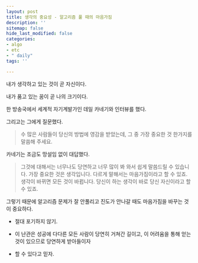 ```yaml
---
layout: post
title: 생각의 중요성 - 알고리즘 풀 때의 마음가짐
description: ''
sitemap: false
hide_last_modified: false
categories:
- algo
- etc
- " daily"
tags: ''

---
```

내가 생각하고 있는 것이 곧 자신이다.

내가 품고 있는 꿈이 곧 나의 크기이다.

한 방송국에서 세계적 자기계발가인 데일 카네기와 인터뷰를 했다.

그리고는 그에게 질문했다.

> 수 많은 사람들이 당신의 방법에 영감을 받았는데, 그 중 가장 중요한 것 한가지를 말씀해 주세요.

카네기는 조금도 망설임 없이 대답했다.

> 그것에 대해서는 너무나도 당연하고 너무 많이 봐 와서 쉽게 말씀드릴 수 있습니다. 가장 중요한 것은 생각입니다. 다르게 말해서는 마음가짐이라고 할 수 있죠. 생각이 바뀌면 모든 것이 바뀝니다. 당신이 하는 생각이 바로 당신 자신이라고 할 수 있죠.

그렇기 때문에 알고리즘 문제가 잘 안풀리고 진도가 안나갈 때도 마음가짐을 바꾸는 것이 중요하다. 

* 절대 포기하지 않기. 


* 이 난관은 성공에 다다른 모든 사람이 당연히 거쳐간 길이고, 이 어려움을 통해 얻는 것이 있으므로 당연하게 받아들이자
* 할 수 있다고 믿자.